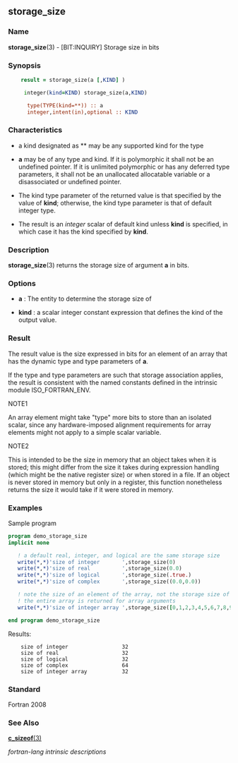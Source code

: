 ## storage_size

### **Name**

**storage_size**(3) - \[BIT:INQUIRY\] Storage size in bits

### **Synopsis**

```fortran
    result = storage_size(a [,KIND] )
```

```fortran
     integer(kind=KIND) storage_size(a,KIND)

      type(TYPE(kind=**)) :: a
      integer,intent(in),optional :: KIND
```

### **Characteristics**

- a kind designated as \*\* may be any supported kind for the type

- **a** may be of any type and kind. If it is polymorphic it shall not
  be an undefined pointer. If it is unlimited polymorphic or has any
  deferred type parameters, it shall not be an unallocated allocatable
  variable or a disassociated or undefined pointer.

- The kind type parameter of the returned value is that specified by
  the value of **kind**; otherwise, the kind type parameter is that of
  default integer type.

- The result is an _integer_ scalar of default kind unless **kind** is
  specified, in which case it has the kind specified by **kind**.

### **Description**

**storage_size**(3) returns the storage size of argument **a** in bits.

### **Options**

- **a**
  : The entity to determine the storage size of

- **kind**
  : a scalar integer constant expression that defines the kind of the
  output value.

### **Result**

The result value is the size expressed in bits for an element of an
array that has the dynamic type and type parameters of **a**.

If the type and type parameters are such that storage association
applies, the result is consistent with the named constants
defined in the intrinsic module ISO_FORTRAN_ENV.

NOTE1

An array element might take "type" more bits to store than an isolated
scalar, since any hardware-imposed alignment requirements for array
elements might not apply to a simple scalar variable.

NOTE2

This is intended to be the size in memory that an object takes when it
is stored; this might differ from the size it takes during expression
handling (which might be the native register size) or when stored in a
file. If an object is never stored in memory but only in a register,
this function nonetheless returns the size it would take if it were
stored in memory.

### **Examples**

Sample program

```fortran
program demo_storage_size
implicit none

   ! a default real, integer, and logical are the same storage size
   write(*,*)'size of integer       ',storage_size(0)
   write(*,*)'size of real          ',storage_size(0.0)
   write(*,*)'size of logical       ',storage_size(.true.)
   write(*,*)'size of complex       ',storage_size((0.0,0.0))

   ! note the size of an element of the array, not the storage size of
   ! the entire array is returned for array arguments
   write(*,*)'size of integer array ',storage_size([0,1,2,3,4,5,6,7,8,9])

end program demo_storage_size
```

Results:

```text
    size of integer                 32
    size of real                    32
    size of logical                 32
    size of complex                 64
    size of integer array           32
```

### **Standard**

Fortran 2008

### **See Also**

[**c_sizeof**(3)](#c_sizeof)

_fortran-lang intrinsic descriptions_
